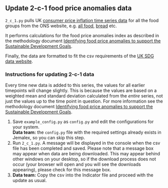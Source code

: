 ## Update 2-c-1 food price anomalies data
  
`2_c_1.py` pulls UK [consumer price inflation time series data](https://www.ons.gov.uk/economy/inflationandpriceindices) for all the food groups from the ONS website, 
e.g. [all food](https://www.ons.gov.uk/economy/inflationandpriceindices/timeseries/d7c8/mm23?referrer=search&searchTerm=d7c8), 
[bread](https://www.ons.gov.uk/economy/inflationandpriceindices/timeseries/l52i/mm23?referrer=search&searchTerm=l52i) etc.   
  
It performs calculations for the food price anomalies index as described in the methodology document 
[Identifying food price anomalies to support the Sustainable Development Goals](https://www.ons.gov.uk/economy/inflationandpriceindices/methodologies/identifyingfoodpriceanomaliestosupportthesustainabledevelopmentgoals).  
  
Finally, the data are formatted to fit the csv requirements of the [UK SDG data website](https://sdgdata.gov.uk/).

### Instructions for updating 2-c-1 data

Every time new data is added to this series, the values for all earlier timepoints will change slightly. 
This is because the values are based on a weighted mean and standard deviation calculated from the *entire* series,
not just the values up to the time point in question. For more information see the methodology document 
[Identifying food price anomalies to support the Sustainable Development Goals](https://www.ons.gov.uk/economy/inflationandpriceindices/methodologies/identifyingfoodpriceanomaliestosupportthesustainabledevelopmentgoals).  
  
1) Save `example_config.py` as `config.py` and edit the configurations for your system.   
**Data team:** the `config.py` file with the required settings already exists in Jemalex, so you can skip this step.
2) Run `2_c_1.py`. A message will be displayed in the console when the csv file has been completed and saved. 
Please note that a message box may appear when data are being downloaded. This may appear behind other windows on your desktop, 
so if the download process does not occur (your browser will open and you will see the downloads appearing), please check for this message box.
3) **Data team:** Copy the csv into the Indicator file and proceed with the update as usual.
